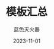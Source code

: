 ---
# 标题-sideBar在shortTitle不设置时使用title的文本
title: 模板汇总
# sideBar标题
shortTitle: 如何在线上书写？
# 描述
description: 如何在线上书写？
# 文章作者，不填，则会回退到默认作者
author: 蓝色灭火器
# 分类
category: 
  - 线上书写
# 标签
tag: 
  - 教程
# 图标-详情请看：https://theme-hope.vuejs.press/zh/guide/interface/icon.html
icon: book
# 是否原创文章
isOriginal: true
# 写作时间
date: 2023-11-01
# 置顶-数字越大越靠上
sticky: 9
# 时间线
timeline: true
# 封面图
banner: /assets/background/1698762378210.jpg
#---下方的为md正文内容
---